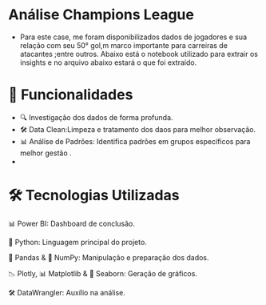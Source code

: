 #  Análise Champions League
- Para este case, me foram disponibilizados dados de jogadores e sua relação com seu 50° gol,m marco importante para carreiras de atacantes ;entre outros. Abaixo está o notebook utilizado para extrair os insights e no arquivo abaixo estará o que foi extraído.

# 🚀 Funcionalidades
- 🔍 Investigação dos dados de forma profunda.
- 🛠️ Data Clean:Limpeza e tratamento dos daos para melhor observação.
- 📊 Análise de Padrões: Identifica padrões em grupos específicos para melhor gestão .
- 
# 🛠️ Tecnologias Utilizadas
📊 Power BI: Dashboard de conclusão.

🐍 Python: Linguagem principal do projeto.

🐼 Pandas & 🔢 NumPy: Manipulação e preparação dos dados.

📉 Plotly, 📊 Matplotlib & 🎨 Seaborn: Geração de gráficos.

🛠️ DataWrangler: Auxílio na análise.

